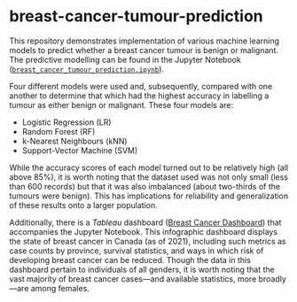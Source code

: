 # breast-cancer-tumour-prediction

This repository demonstrates implementation of various machine learning models to predict whether a breast cancer tumour is benign or malignant. The predictive modelling can be found in the Jupyter Notebook ([`breast_cancer_tumour_prediction.ipynb`](https://github.com/taylortripp/breast-cancer-tumour-prediction/blob/main/breast_cancer_tumour_prediction.ipynb)).

Four different models were used and, subsequently, compared with one another to determine that which had the highest accuracy in labelling a tumour as either benign or malignant. These four models are:
* Logistic Regression (LR)
* Random Forest (RF)
* k-Nearest Neighbours (kNN)
* Support-Vector Machine (SVM)

While the accuracy scores of each model turned out to be relatively high (all above 85%), it is worth noting that the dataset used was not only small (less than 600 records) but that it was also imbalanced (about two-thirds of the tumours were benign). This has implications for reliability and generalization of these results onto a larger population.

Additionally, there is a *Tableau* dashboard ([Breast Cancer Dashboard](https://public.tableau.com/views/Breast_Cancer_Dashboard/BreastCancerDashboard?:language=en-US&:display_count=n&:origin=viz_share_link)) that accompanies the Jupyter Notebook. This infographic dashboard displays the state of breast cancer in Canada (as of 2021), including such metrics as case counts by province, survival statistics, and ways in which risk of developing breast cancer can be reduced. Though the data in this dashboard pertain to individuals of all genders, it is worth noting that the vast majority of breast cancer cases—and available statistics, more broadly—are among females.
